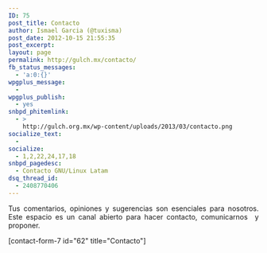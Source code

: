 ```yaml
---
ID: 75
post_title: Contacto
author: Ismael Garcia (@tuxisma)
post_date: 2012-10-15 21:55:35
post_excerpt:
layout: page
permalink: http://gulch.mx/contacto/
fb_status_messages:
  - 'a:0:{}'
wpgplus_message:
  - 
wpgplus_publish:
  - yes
snbpd_phitemlink:
  - >
    http://gulch.org.mx/wp-content/uploads/2013/03/contacto.png
socialize_text:
  - 
socialize:
  - 1,2,22,24,17,18
snbpd_pagedesc:
  - Contacto GNU/Linux Latam
dsq_thread_id:
  - 2408770406
---
```

<p style="text-align: justify;">Tus comentarios, opiniones y sugerencias son esenciales para nosotros. Este espacio es un canal abierto para hacer contacto, comunicarnos  y proponer.</p>
[contact-form-7 id="62" title="Contacto"]